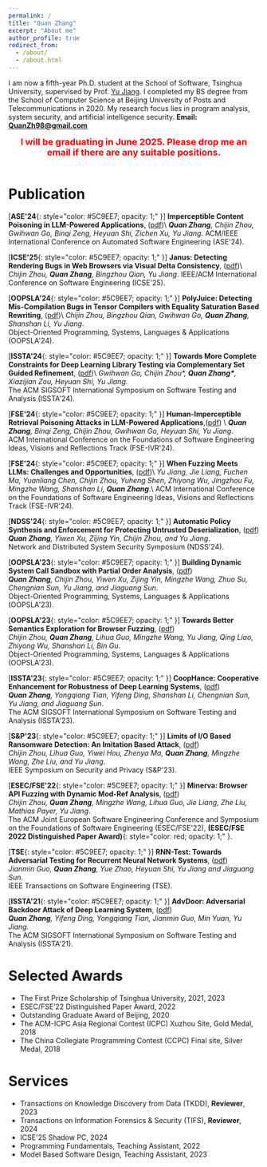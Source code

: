 ```yaml
---
permalink: /
title: "Quan Zhang"
excerpt: "About me"
author_profile: true
redirect_from: 
  - /about/
  - /about.html
---
```


I am now a fifth-year Ph.D. student at the School of Software, Tsinghua University, supervised by Prof. [Yu Jiang](https://sites.google.com/site/jiangyu198964/home). I completed my BS degree from the School of Computer Science at Beijing University of Posts and Telecommunications in 2020. My research focus lies in program analysis, system security, and artificial intelligence security.
**Email: QuanZh98@gmail.com**

<center>  <b><font color="red" size=4>I will be graduating in June 2025. Please drop me an email if there are any suitable positions.</font>  </b></center>
  <br>

Publication
======
[**ASE'24**{: style="color: #5C9EE7; opacity: 1;" }] **Imperceptible Content Poisoning in LLM-Powered Applications**, ([pdf](http://wingtecher.com/themes/WingTecherResearch/assets/papers/paper_from_24/ContentPoisoning_ASE24.pdf))\\
***Quan Zhang**, Chijin Zhou, Gwihwan Go, Binqi Zeng, Heyuan Shi, Zichen Xu, Yu Jiang*.
ACM/IEEE International Conference on Automated Software Engineering (ASE'24).

[**ICSE'25**{: style="color: #5C9EE7; opacity: 1;" }] **Janus: Detecting Rendering Bugs in Web Browsers via Visual Delta Consistency**, ([pdf](http://wingtecher.com/themes/WingTecherResearch/assets/papers/paper_from_25/janus_icse25.pdf))\\
*Chijin Zhou, **Quan Zhang**, Bingzhou Qian, Yu Jiang*.
IEEE/ACM International Conference on Software Engineering (ICSE'25).

[**OOPSLA'24**{: style="color: #5C9EE7; opacity: 1;" }] **PolyJuice: Detecting Mis-Compilation Bugs in Tensor Compilers with Equality Saturation Based Rewriting**, ([pdf](http://wingtecher.com/themes/WingTecherResearch/assets/papers/paper_from_24/polyjuice_oopsla24.pdf))\\
*Chijin Zhou, Bingzhou Qian, Gwihwan Go, **Quan Zhang**, Shanshan Li, Yu Jiang*.  
Object-Oriented Programming, Systems, Languages & Applications (OOPSLA'24).

[**ISSTA'24**{: style="color: #5C9EE7; opacity: 1;" }] **Towards More Complete Constraints for Deep Learning Library Testing via Complementary Set Guided Refinement**, ([pdf](http://wingtecher.com/themes/WingTecherResearch/assets/papers/paper_from_24/DeepConstr_ISSTA24.pdf))\\
*Gwihwan Go, Chijin Zhou\*, **Quan Zhang\***, Xiazijian Zou, Heyuan Shi, Yu Jiang*.  
The ACM SIGSOFT International Symposium on Software Testing and Analysis (ISSTA'24).

[**FSE'24**{: style="color: #5C9EE7; opacity: 1;" }] **Human-Imperceptible Retrieval Poisoning Attacks in LLM-Powered Applications**,([pdf](http://wingtecher.com/themes/WingTecherResearch/assets/papers/paper_from_24/RetrievalPoisoning_FSE24.pdf)) \\
***Quan Zhang**, Binqi Zeng, Chijin Zhou, Gwihwan Go, Heyuan Shi, Yu Jiang*.  
ACM International Conference on the Foundations of Software Engineering Ideas, Visions and Reflections Track (FSE-IVR'24).

[**FSE'24**{: style="color: #5C9EE7; opacity: 1;" }] **When Fuzzing Meets LLMs: Challenges and Opportunities**, ([pdf](http://wingtecher.com/themes/WingTecherResearch/assets/papers/paper_from_24/FuzzMeetLLM_FSE24.pdf))\\
*Yu Jiang, Jie Liang, Fuchen Ma, Yuanliang Chen, Chijin Zhou, Yuheng Shen, Zhiyong Wu, Jingzhou Fu, Mingzhe Wang, Shanshan Li, **Quan Zhang***.\\
ACM International Conference on the Foundations of Software Engineering Ideas, Visions and Reflections Track (FSE-IVR'24).

[**NDSS'24**{: style="color: #5C9EE7; opacity: 1;" }] **Automatic Policy Synthesis and Enforcement for Protecting Untrusted Deserialization**, ([pdf](http://ZQ-Struggle.github.io/files/Deseriguard.pdf ))  
***Quan Zhang**, Yiwen Xu, Zijing Yin, Chijin Zhou, and Yu Jiang*.  
Network and Distributed System Security Symposium (NDSS'24).

[**OOPSLA'23**{: style="color: #5C9EE7; opacity: 1;" }] **Building Dynamic System Call Sandbox with Partial Order Analysis**, ([pdf](http://ZQ-Struggle.github.io/files/DynBox.pdf ))  
***Quan Zhang**, Chijin Zhou, Yiwen Xu, Zijing Yin, Mingzhe Wang, Zhuo Su, Chengnian Sun, Yu Jiang, and Jiaguang Sun*.  
Object-Oriented Programming, Systems, Languages & Applications (OOPSLA'23).

[**OOPSLA'23**{: style="color: #5C9EE7; opacity: 1;" }] **Towards Better Semantics Exploration for Browser Fuzzing**, ([pdf](http://wingtecher.com/themes/WingTecherResearch/assets/papers/oopsla23-browser-preprint.pdf ))  
*Chijin Zhou, **Quan Zhang**, Lihua Guo, Mingzhe Wang, Yu Jiang, Qing Liao, Zhiyong Wu, Shanshan Li, Bin Gu*.  
Object-Oriented Programming, Systems, Languages & Applications (OOPSLA'23).

[**ISSTA'23**{: style="color: #5C9EE7; opacity: 1;" }] **CoopHance: Cooperative Enhancement for Robustness of Deep Learning Systems**, ([pdf](http://ZQ-Struggle.github.io/files/CoopHance.pdf))  
***Quan Zhang**, Yongqiang Tian, Yifeng Ding, Shanshan Li, Chengnian Sun, Yu Jiang, and Jiaguang Sun*.  
The ACM SIGSOFT International Symposium on Software Testing and Analysis (ISSTA'23).

[**S&P'23**{: style="color: #5C9EE7; opacity: 1;" }] **Limits of I/O Based Ransomware Detection: An Imitation Based Attack**, ([pdf](http://wingtecher.com/themes/WingTecherResearch/assets/papers/animagus-SP23.pdf))  
*Chijin Zhou, Lihua Guo, Yiwei Hou, Zhenya Ma, **Quan Zhang**, Mingzhe Wang, Zhe Liu, and Yu Jiang*.  
IEEE Symposium on Security and Privacy (S&P'23).

[**ESEC/FSE'22**{: style="color: #5C9EE7; opacity: 1;" }] **Minerva: Browser API Fuzzing with Dynamic Mod-Ref Analysis**, ([pdf](http://wingtecher.com/themes/WingTecherResearch/assets/papers/FSE22_Minerva.pdf))  
*Chijin Zhou, **Quan Zhang**, Mingzhe Wang, Lihua Guo, Jie Liang, Zhe Liu, Mathias Payer, Yu Jiang*.  
The ACM Joint European Software Engineering Conference and Symposium on the Foundations of Software Engineering (ESEC/FSE'22), **(ESEC/FSE 2022 Distinguished Paper Award)**{: style="color: red; opacity: 1;" }.

[**TSE**{: style="color: #5C9EE7; opacity: 1;" }] **RNN-Test: Towards Adversarial Testing for Recurrent Neural Network Systems**, ([pdf](http://wingtecher.com/themes/WingTecherResearch/assets/papers/RNN-Test-final.pdf))  
*Jianmin Guo, **Quan Zhang**, Yue Zhao, Heyuan Shi, Yu Jiang and Jiaguang Sun*.  
IEEE Transactions on Software Engineering (TSE).

[**ISSTA'21**{: style="color: #5C9EE7; opacity: 1;" }] **AdvDoor: Adversarial Backdoor Attack of Deep Learning System**, ([pdf](http://ZQ-Struggle.github.io/files/AdvDoor.pdf))  
***Quan Zhang**, Yifeng Ding, Yongqiang Tian, Jianmin Guo, Min Yuan, Yu Jiang*.  
The ACM SIGSOFT International Symposium on Software Testing and Analysis (ISSTA'21).

Selected Awards
======
- The First Prize Scholarship of Tsinghua University, 2021, 2023
- ESEC/FSE’22 Distinguished Paper Award, 2022
- Outstanding Graduate Award of Beijing, 2020
- The ACM-ICPC Asia Regional Contest (ICPC) Xuzhou Site, Gold Medal, 2018
- The China Collegiate Programming Contest (CCPC) Final site, Silver Medal, 2018


Services
======
- Transactions on Knowledge Discovery from Data (TKDD), **Reviewer**, 2023
- Transactions on Information Forensics \& Security (TIFS), **Reviewer**, 2024
- ICSE'25 Shadow PC, 2024
- Programming Fundamentals, Teaching Assistant, 2022
- Model Based Software Design, Teaching Assistant, 2023

